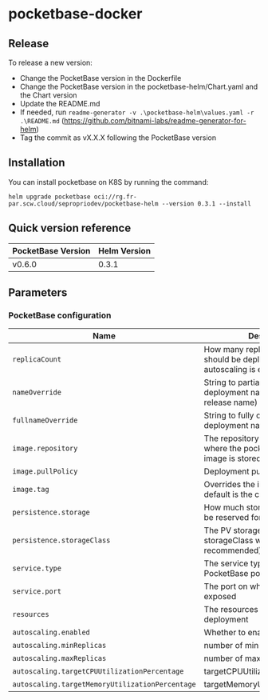 # pocketbase-docker

## Release

To release a new version:

- Change the PocketBase version in the Dockerfile
- Change the PocketBase version in the pocketbase-helm/Chart.yaml and the Chart version
- Update the README.md
- If needed, run `readme-generator -v .\pocketbase-helm\values.yaml -r .\README.md` (https://github.com/bitnami-labs/readme-generator-for-helm)
- Tag the commit as vX.X.X following the PocketBase version

## Installation

You can install pocketbase on K8S by running the command:

`helm upgrade pocketbase oci://rg.fr-par.scw.cloud/sepropriodev/pocketbase-helm --version 0.3.1 --install`

## Quick version reference

| PocketBase Version | Helm Version |
|--------------------|--------------|
| v0.6.0             | 0.3.1        |

## Parameters

### PocketBase configuration

| Name                                            | Description                                                                                 | Value                                         |
| ----------------------------------------------- | ------------------------------------------------------------------------------------------- | --------------------------------------------- |
| `replicaCount`                                  | How many replicas of pocketbase should be deployed, it is ignored if autoscaling is enabled | `1`                                           |
| `nameOverride`                                  | String to partially override the deployment name (will maintain the release name)           | `""`                                          |
| `fullnameOverride`                              | String to fully override the deployment name                                                | `pocketbase`                                  |
| `image.repository`                              | The repository (and image name) where the pocketbase docker image is stored                 | `rg.fr-par.scw.cloud/sepropriodev/pocketbase` |
| `image.pullPolicy`                              | Deployment pull policy                                                                      | `IfNotPresent`                                |
| `image.tag`                                     | Overrides the image tag whose default is the chart appVersion                               | `""`                                          |
| `persistence.storage`                           | How much storage space should be reserved for PocketBase                                    | `2Gi`                                         |
| `persistence.storageClass`                      | The PV storage class (a storageClass with Retain policy is recommended)                     | `""`                                          |
| `service.type`                                  | The service type exposing the PocketBase pods                                               | `ClusterIP`                                   |
| `service.port`                                  | The port on which PocketBase is exposed                                                     | `8090`                                        |
| `resources`                                     | The resources associated with the deployment                                                | `{}`                                          |
| `autoscaling.enabled`                           | Whether to enable autoscaling                                                               | `false`                                       |
| `autoscaling.minReplicas`                       | number of min replicas                                                                      | `1`                                           |
| `autoscaling.maxReplicas`                       | number of max replicas                                                                      | `10`                                          |
| `autoscaling.targetCPUUtilizationPercentage`    | targetCPUUtilizationPercentage                                                              | `80`                                          |
| `autoscaling.targetMemoryUtilizationPercentage` | targetMemoryUtilizationPercentage                                                           | `80`                                          |


